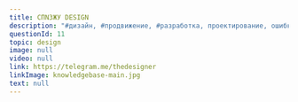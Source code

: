 ```yaml
---
title: СПNЗЖУ DESIGN
description: "#дизайн, #продвижение, #разработка, проектирование, ошибки и их решения"
questionId: 11
topic: design
image: null
video: null
link: https://telegram.me/thedesigner
linkImage: knowledgebase-main.jpg
text: null
---
```


